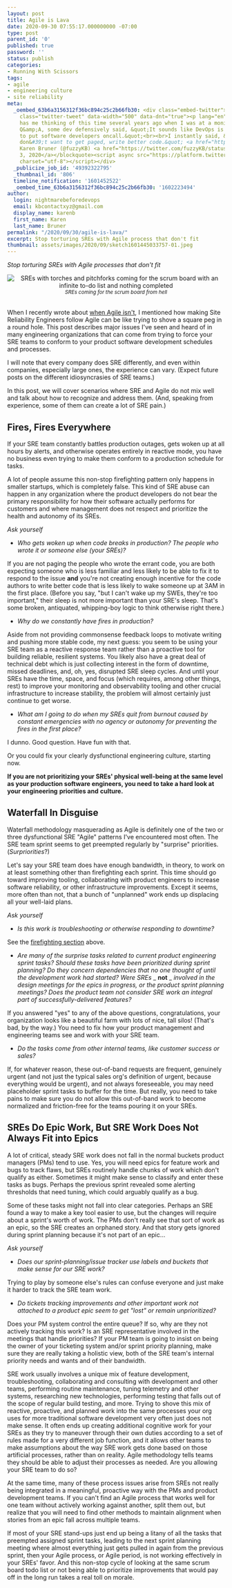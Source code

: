 ```yaml
---
layout: post
title: Agile is Lava
date: 2020-09-30 07:55:17.000000000 -07:00
type: post
parent_id: '0'
published: true
password: ''
status: publish
categories:
- Running With Scissors
tags:
- agile
- engineering culture
- site reliability
meta:
  _oembed_63b6a3156312f36bc894c25c2b66fb30: <div class="embed-twitter"><blockquote
    class="twitter-tweet" data-width="500" data-dnt="true"><p lang="en" dir="ltr">This
    has me thinking of this time several years ago when I was at a monitoring meetup.<br><br>During
    Q&amp;A, some dev defensively said, &quot;It sounds like DevOps is just an excuse
    to put software developers oncall.&quot;<br><br>I instantly said, &quot;If you
    don&#39;t want to get paged, write better code.&quot; <a href="https://t.co/iVX8dAY09C">https://t.co/iVX8dAY09C</a></p>&mdash;
    Karen Bruner (@fuzzyKB) <a href="https://twitter.com/fuzzyKB/status/1312463511285506048?ref_src=twsrc%5Etfw">October
    3, 2020</a></blockquote><script async src="https://platform.twitter.com/widgets.js"
    charset="utf-8"></script></div>
  _publicize_job_id: '49392322795'
  _thumbnail_id: '806'
  timeline_notification: '1601452522'
  _oembed_time_63b6a3156312f36bc894c25c2b66fb30: '1602223494'
author:
  login: nightmarebeforedevops
  email: kbcontactxyz@gmail.com
  display_name: karenb
  first_name: Karen
  last_name: Bruner
permalink: "/2020/09/30/agile-is-lava/"
excerpt: Stop torturing SREs with Agile process that don't fit
thumbnail: assets/images/2020/09/sketch1601445033757-01.jpeg
---
```


_Stop torturing SREs with Agile processes that don't fit_


<div align="center">
<img
src="{{ site.baseurl }}assets/images/2020/09/sketch1601445033757-01.jpeg"
alt="SREs with torches and pitchforks coming for the scrum board with an infinite to-do list and nothing completed">
<br>
<i><small>
SREs coming for the scrum board from hell
</small></i>
</div>
<br>


When I recently wrote about [when Agile isn't](https://productionwithscissors.run/2020/09/23/agile-inferno/), I mentioned how making Site Reliability Engineers follow Agile can be like trying to shove a square peg in a round hole. This post describes major issues I've seen and heard of in many engineering organizations that can come from trying to force your SRE teams to conform to your product software development schedules and processes.


I will note that every company does SRE differently, and even within companies, especially large ones, the experience can vary. (Expect future posts on the different idiosyncrasies of SRE teams.)


In this post, we will cover scenarios where SRE and Agile do not mix well and talk about how to recognize and address them. (And, speaking from experience, some of them can create a lot of SRE pain.)


## Fires, Fires Everywhere


If your SRE team constantly battles production outages, gets woken up at all hours by alerts, and otherwise operates entirely in reactive mode, you have no business even trying to make them conform to a production schedule for tasks.


A lot of people assume this non-stop firefighting pattern only happens in smaller startups, which is completely false. This kind of SRE abuse can happen in any organization where the product developers do not bear the primary responsibility for how their software actually performs for customers and where management does not respect and prioritize the health and autonomy of its SREs.


_Ask yourself_


- _Who gets woken up when code breaks in production? The people who wrote it or someone else (your SREs)?_

If you are not paging the people who wrote the errant code, you are both expecting someone who is less familiar and less likely to be able to fix it to respond to the issue **and** you're not creating enough incentive for the code authors to write better code that is less likely to wake someone up at 3AM in the first place. (Before you say, "but I can't wake up my SWEs, they're too important," their sleep is not more important than your SRE's sleep. That's some broken, antiquated, whipping-boy logic to think otherwise right there.)

- _Why do we constantly have fires in production?_

Aside from not providing commonsense feedback loops to motivate writing and pushing more stable code, my next guess: you seem to be using your SRE team as a reactive response team rather than a proactive tool for building reliable, resilient systems. You likely also have a great deal of technical debt which is just collecting interest in the form of downtime, missed deadlines, and, oh, yes, disrupted SRE sleep cycles. And until your SREs have the time, space, and focus (which requires, among other things, rest) to improve your monitoring and observability tooling and other crucial infrastructure to increase stability, the problem will almost certainly just continue to get worse.

- _What am I going to do when my SREs quit from burnout caused by constant emergencies with no agency or autonomy for preventing the fires in the first place?_

I dunno. Good question. Have fun with that.

Or you could fix your clearly dysfunctional engineering culture, starting now.

**If you are not prioritizing your SREs' physical well-being at the same level as your production software engineers, you need to take a hard look at your engineering**  **priorities and**  **culture.**


## Waterfall In Disguise


Waterfall methodology masquerading as Agile is definitely one of the two or three dysfunctional SRE "Agile" patterns I've encountered most often. The SRE team sprint seems to get preempted regularly by "surprise" priorities. (_Surpriorities_?)


Let's say your SRE team does have enough bandwidth, in theory, to work on at least something other than firefighting each sprint. This time should go toward improving tooling, collaborating with product engineers to increase software reliability, or other infrastructure improvements. Except it seems, more often than not, that a bunch of "unplanned" work ends up displacing all your well-laid plans.


_Ask yourself_


- _Is this work is troubleshooting or otherwise responding to downtime?_

See the [firefighting section](https://productionwithscissors.run/2020/09/30/agile-is-lava/#fires-fires-everywhere) above.

- _Are many of the surprise tasks related to current product engineering sprint tasks?_ _Should these tasks have been prioritized during sprint planning? Do they concern dependencies that no one thought of until the development work had started? Were SREs_ _ **not** _ _involved in the design meetings for the epics in progress, or the product sprint planning meetings? Does the product team not consider SRE work an integral part of successfully-delivered features?_

If you answered "yes" to any of the above questions, congratulations, your organization looks like a beautiful farm with lots of nice, tall silos! (That's bad, by the way.) You need to fix how your product management and engineering teams see and work with your SRE team.

- _Do the tasks come from other internal teams, like customer success or sales?_

If, for whatever reason, these out-of-band requests are frequent, genuinely urgent (and not just the typical sales org's definition of urgent, because everything would be urgent), and not always foreseeable, you may need placeholder sprint tasks to buffer for the time. But really, you need to take pains to make sure you do not allow this out-of-band work to become normalized and friction-free for the teams pouring it on your SREs.


## SREs Do Epic Work, But SRE Work Does Not Always Fit into Epics


A lot of critical, steady SRE work does not fall in the normal buckets product managers (PMs) tend to use. Yes, you will need epics for feature work and bugs to track flaws, but SREs routinely handle chunks of work which don't qualify as either. Sometimes it might make sense to classify and enter these tasks as bugs. Perhaps the previous sprint revealed some alerting thresholds that need tuning, which could arguably qualify as a bug.


Some of these tasks might not fall into clear categories. Perhaps an SRE found a way to make a key tool easier to use, but the changes will require about a sprint's worth of work. The PMs don't really see that sort of work as an epic, so the SRE creates an orphaned story. And that story gets ignored during sprint planning because it's not part of an epic...


_Ask yourself_


- _Does our sprint-planning/issue tracker use labels and buckets that make sense for our SRE work?_

Trying to play by someone else's rules can confuse everyone and just make it harder to track the SRE team work.

- _Do tickets tracking improvements and other important work not attached to a product epic seem to get "lost" or remain unprioritized?_

Does your PM system control the entire queue? If so, why are they not actively tracking this work? Is an SRE representative involved in the meetings that handle priorities? If your PM team is going to insist on being the owner of your ticketing system and/or sprint priority planning, make sure they are really taking a holistic view, both of the SRE team's internal priority needs and wants and of their bandwidth.


SRE work usually involves a unique mix of feature development, troubleshooting, collaborating and consulting with development and other teams, performing routine maintenance, tuning telemetry and other systems, researching new technologies, performing testing that falls out of the scope of regular build testing, and more. Trying to shove this mix of reactive, proactive, and planned work into the same processes your org uses for more traditional software development very often just does not make sense. It often ends up creating additional cognitive work for your SREs as they try to maneuver through their own duties according to a set of rules made for a very different job function, and it allows other teams to make assumptions about the way SRE work gets done based on those artificial processes, rather than on reality. Agile methodology tells teams they should be able to adjust their processes as needed. Are you allowing your SRE team to do so?


At the same time, many of these process issues arise from SREs not really being integrated in a meaningful, proactive way with the PMs and product development teams. If you can't find an Agile process that works well for one team without actively working against another, split them out, but realize that you will need to find other methods to maintain alignment when stories from an epic fall across multiple teams.


If most of your SRE stand-ups just end up being a litany of all the tasks that preempted assigned sprint tasks, leading to the next sprint planning meeting where almost everything just gets pulled in again from the previous sprint, then your Agile process, or Agile period, is not working effectively in your SREs' favor. And this non-stop cycle of looking at the same scrum board todo list or not being able to prioritize improvements that would pay off in the long run takes a real toll on morale.


